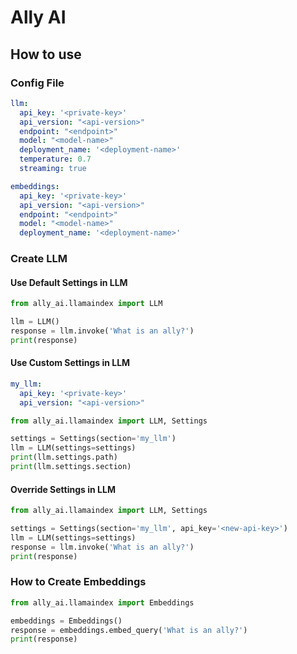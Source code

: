 # Ally AI

## How to use

### Config File

```yaml
llm:
  api_key: '<private-key>'
  api_version: "<api-version>"
  endpoint: "<endpoint>"
  model: "<model-name>"
  deployment_name: '<deployment-name>'
  temperature: 0.7
  streaming: true

embeddings:
  api_key: '<private-key>'
  api_version: "<api-version>"
  endpoint: "<endpoint>"
  model: "<model-name>"
  deployment_name: '<deployment-name>'
```

### Create LLM

#### Use Default Settings in LLM

```python
from ally_ai.llamaindex import LLM

llm = LLM()
response = llm.invoke('What is an ally?')
print(response)
```

#### Use Custom Settings in LLM

```yaml
my_llm:
  api_key: '<private-key>'
  api_version: "<api-version>"
```

```python
from ally_ai.llamaindex import LLM, Settings

settings = Settings(section='my_llm')
llm = LLM(settings=settings)
print(llm.settings.path)
print(llm.settings.section)
```

#### Override Settings in LLM

```python
from ally_ai.llamaindex import LLM, Settings

settings = Settings(section='my_llm', api_key='<new-api-key>')
llm = LLM(settings=settings)
response = llm.invoke('What is an ally?')
print(response)
```


### How to Create Embeddings

```python
from ally_ai.llamaindex import Embeddings

embeddings = Embeddings()
response = embeddings.embed_query('What is an ally?')
print(response)
```


